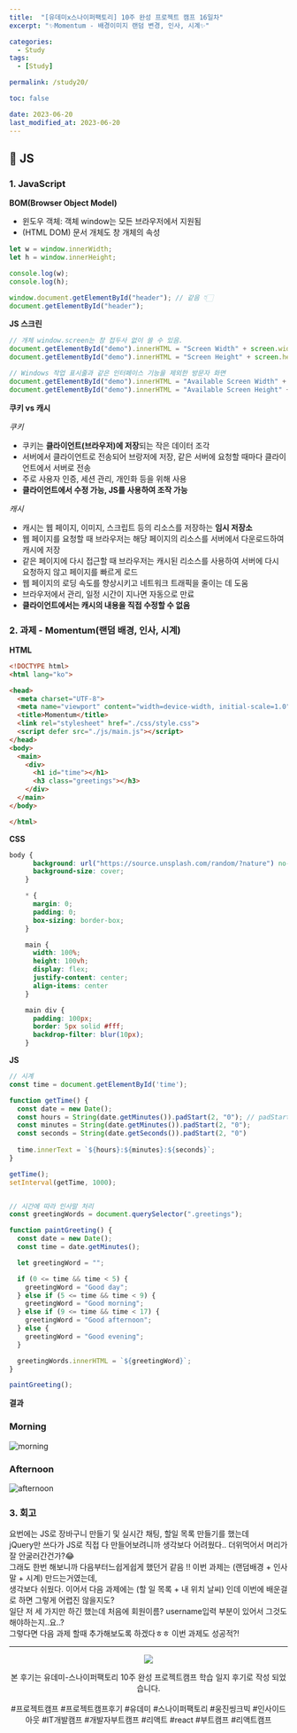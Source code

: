 ```yaml
---
title:  "[유데미x스나이퍼팩토리] 10주 완성 프로젝트 캠프 16일차"
excerpt: "✨Momentum - 배경이미지 랜덤 변경, 인사, 시계✨"

categories:
  - Study
tags:
  - [Study]

permalink: /study20/

toc: false

date: 2023-06-20
last_modified_at: 2023-06-20
---
```

## 🍊 JS

### 1. JavaScript

**BOM(Browser Object Model)**

- 윈도우 객체: 객체 window는 모든 브라우저에서 지원됨
- (HTML DOM) 문서 개체도 창 개체의 속성

```js
let w = window.innerWidth;
let h = window.innerHeight;

console.log(w);
console.log(h);

window.document.getElementById("header"); // 같음 👇🏻
document.getElementById("header");
```

**JS 스크린**

```js
// 개체 window.screen는 창 접두사 없이 쓸 수 있음.
document.getElementById("demo").innerHTML = "Screen Width" + screen.width;
document.getElementById("demo").innerHTML = "Screen Height" + screen.height;
```

```js
// Windows 작업 표시줄과 같은 인터페이스 기능을 제외한 방문자 화면
document.getElementById("demo").innerHTML = "Available Screen Width" + screen.availWidth;
document.getElementById("demo").innerHTML = "Available Screen Height" + screen.availHeight;
```

**쿠키 vs 캐시**

*쿠키*
- 쿠키는 **클라이언트(브라우저)에 저장**되는 작은 데이터 조각
- 서버에서 클라이언트로 전송되어 브랑저에 저장, 같은 서버에 요청할 때마다 클라이언트에서 서버로 전송
- 주로 사용자 인증, 세션 관리, 개인화 등을 위해 사용
- **클라이언트에서 수정 가능, JS를 사용하여 조작 가능**

*캐시*
- 캐시는 웹 페이지, 이미지, 스크립트 등의 리소스를 저장하는 **임시 저장소**
- 웹 페이지를 요청할 때 브라우저는 해당 페이지의 리소스를 서버에서 다운로드하여 캐시에 저장
- 같은 페이지에 다시 접근할 때 브라우저는 캐시된 리소스를 사용하여 서버에 다시 요청하지 않고 페이지를 빠르게 로드
- 웹 페이지의 로딩 속도를 향상시키고 네트워크 트래픽을 줄이는 데 도움
- 브라우저에서 관리, 일정 시간이 지나면 자동으로 만료
- **클라이언트에서는 캐시의 내용을 직접 수정할 수 없음**

### 2. 과제 - Momentum(랜덤 배경, 인사, 시계)

**HTML**

```html
<!DOCTYPE html>
<html lang="ko">

<head>
  <meta charset="UTF-8">
  <meta name="viewport" content="width=device-width, initial-scale=1.0">
  <title>Momentum</title>
  <link rel="stylesheet" href="./css/style.css">
  <script defer src="./js/main.js"></script>
</head>
<body>
  <main>
    <div>
      <h1 id="time"></h1>
      <h3 class="greetings"></h3>
    </div>
  </main>
</body>

</html>
```

**CSS**

```css
body {
      background: url("https://source.unsplash.com/random/?nature") no-repeat center fixed;
      background-size: cover;
    }

    * {
      margin: 0;
      padding: 0;
      box-sizing: border-box;
    }

    main {
      width: 100%;
      height: 100vh;
      display: flex;
      justify-content: center;
      align-items: center
    }

    main div {
      padding: 100px;
      border: 5px solid #fff;
      backdrop-filter: blur(10px);
    }
```

**JS**

```js
// 시계
const time = document.getElementById('time');

function getTime() {
  const date = new Date();
  const hours = String(date.getMinutes()).padStart(2, "0"); // padStart(길이, 왼쪽부터 채워넣음)
  const minutes = String(date.getMinutes()).padStart(2, "0");
  const seconds = String(date.getSeconds()).padStart(2, "0")
  
  time.innerText = `${hours}:${minutes}:${seconds}`;
}

getTime();
setInterval(getTime, 1000);


// 시간에 따라 인사말 처리
const greetingWords = document.querySelector(".greetings");

function paintGreeting() {
  const date = new Date();
  const time = date.getMinutes();

  let greetingWord = "";

  if (0 <= time && time < 5) {
    greetingWord = "Good day";
  } else if (5 <= time && time < 9) {
    greetingWord = "Good morning";
  } else if (9 <= time && time < 17) {
    greetingWord = "Good afternoon";
  } else {
    greetingWord = "Good evening";
  }

  greetingWords.innerHTML = `${greetingWord}`;
}

paintGreeting();
```

**결과**

### Morning
![morning](https://github.com/Ji-Yoon98/Ji-Yoon98.github.io/assets/97427387/bdba85c3-ff0b-4714-b82d-49e73c82b196)

### Afternoon
![afternoon](https://github.com/Ji-Yoon98/Ji-Yoon98.github.io/assets/97427387/6a00fc2e-0938-4293-9233-3e3b20ba0275)

### 3. 회고
요번에는 JS로 장바구니 만들기 및 실시간 채팅, 할일 목록 만들기를 했는데\
jQuery만 쓰다가 JS로 직접 다 만들어보려니까 생각보다 어려웠다.. 더위먹어서 머리가 잘 안굴러간건가?😂\
그래도 한번 해보니까 다음부터느쉽게쉽게 했던거 같음 !! 이번 과제는 (랜덤배경 + 인사말 + 시계) 만드는거였는데,\
생각보다 쉬웠다. 이어서 다음 과제에는 (할 일 목록 + 내 위치 날씨) 인데 이번에 배운걸로 하면 그렇게 어렵진 않을지도?\
일단 저 세 가지만 하긴 했는데 처음에 회원이름? username입력 부분이 있어서 그것도 해야하는지..요..?\
그렇다면 다음 과제 할때 추가해보도록 하겠다ㅎㅎ 이번 과제도 성공적?!

<hr>

<div align="center">
<img src="https://github.com/Ji-Yoon98/Ji-Yoon98.github.io/assets/97427387/68d12772-178f-4124-80c5-531a7fde8b9d"><br/>

본 후기는 유데미-스나이퍼팩토리 10주 완성 프로젝트캠프 학습 일지 후기로 작성 되었습니다.<br/><br/>
#프로젝트캠프 #프로젝트캠프후기 #유데미 #스나이퍼팩토리 #웅진씽크빅 #인사이드아웃 #IT개발캠프 #개발자부트캠프 #리액트 #react #부트캠프 #리액트캠프
</div>
